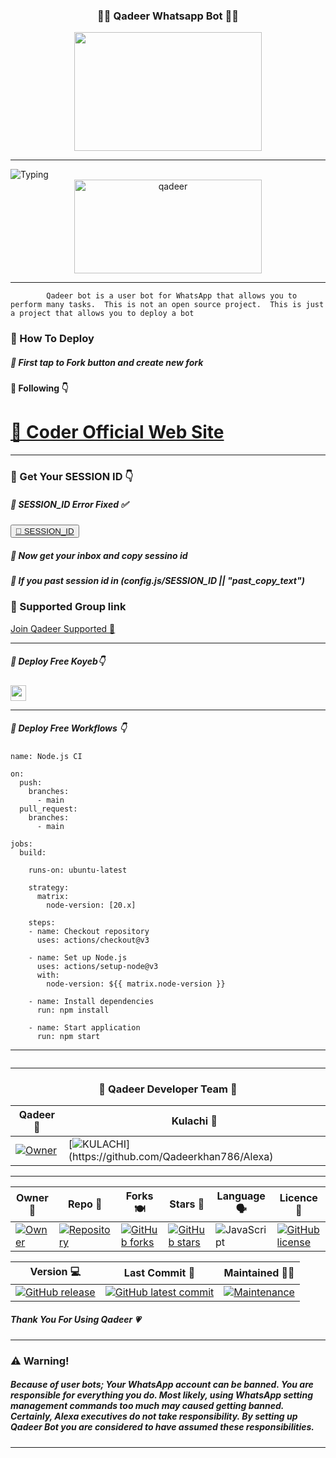 <div align="center">
	<h3>👧🏻 Qadeer Whatsapp Bot 👧🏻</h3>
<img src="https://i.ibb.co/bNM8HgG/khan.jpg" width="300" height="190">
</div>
<hr>
<img src="https://readme-typing-svg.herokuapp.com?size=33&width=1000&lines=Welcome+To+Qadeer...;Created+by+Qadeer...;World+Best+Whatsapp+User+Bot...;Simple+Java+Script+Bot...;Simple+And+Fast+Deploy...;Thank+You+For+Using+Qadeer..."
            alt="Typing">

<div align="center">
	<img src="https://i.ibb.co/m063vhJ/20241009-162851.jpg
" width="300" height="150" alt="qadeer">
</div>

<hr>

			Qadeer bot is a user bot for WhatsApp that allows you to perform many tasks.  This is not an open source project.  This is just a project that allows you to deploy a bot
       
<h3>🌸 How To Deploy </h3>

<h5>🌸 First tap to Fork button and create new fork</h5>

<h4>🌸 Following 👇</h4>
<h1><a href="https://whatsapp.com/channel/0029Vaklu5f9mrGeyRNmrQ38">🌸 Coder Official Web Site</a></h1>
<p><tbody>

<hr>
	
<h3>🌸 Get Your SESSION ID 👇</h3> 
<h5>🌸 SESSION_ID Error Fixed ✅</h5>
	
<button><tr><a href="https://pair-web-public.koyeb.app/">🌸 SESSION_ID</a></tr></button>

<h5>🌸 Now get your inbox and copy sessino id</h5>
<h5>🌸 If you past session id in (config.js/SESSION_ID || "past_copy_text")</h5>

<h3>🌸 Supported Group link </h3>
<a href="https://whatsapp.com/channel/0029Vaklu5f9mrGeyRNmrQ38">Join Qadeer Supported 👧</a>
<hr>
<h5>🌸 Deploy Free Koyeb👇</h5>
<a href="http://koyeb.com" ><img src="https://i.ibb.co/bNM8HgG/khan.jpg width="50" height="25"></a>
<hr>
<h5>🌸 Deploy Free Workflows 👇</h5>

```
name: Node.js CI

on:
  push:
    branches:
      - main
  pull_request:
    branches:
      - main

jobs:
  build:

    runs-on: ubuntu-latest

    strategy:
      matrix:
        node-version: [20.x]

    steps:
    - name: Checkout repository
      uses: actions/checkout@v3

    - name: Set up Node.js
      uses: actions/setup-node@v3
      with:
        node-version: ${{ matrix.node-version }}

    - name: Install dependencies
      run: npm install

    - name: Start application
      run: npm start
```
<hr>
<img src="http://readme-typing-svg.herokuapp.com?color=d1fa02&center=true&vCenter=true&multiline=false&lines=Created+By+Qadeer Khan" alt="">

<hr>

<div align="center">
<h3>🌸 Qadeer Developer Team 👤</h3>

| Qadeer 👤             | Kulachi 👤            |                        
|----------------------|----------------------|
| [![Owner](https://i.ibb.co/SrfgZZR/20240618-111737.jpg)](https://github.com/Qadeerkhan786/Alexa) | [![KULACHI](https://i.ibb.co/SrfgZZR/20240618-111737.jpg")](https://github.com/Qadeerkhan786/Alexa)
</div>

<hr>

<div align="center">
    
| Owner 👤             | Repo 🤖              | Forks 🍽️             | Stars 🌟            | Language 🗣️        | Licence 🪪              
|----------------------|----------------------|----------------------|---------------------|---------------------|---------------------|
| [![Owner](https://img.shields.io/badge/Author-Qadeer-red.svg)](https://github.com/Qadeerkhan786/Alexa/) | [![Repository](https://img.shields.io/badge/Repo-Qadeer-red.svg)](https://github.com/Qadeerkhan786/Alexa) | [![GitHub forks](https://badgen.net/github/forks/Qadeerkhan786/Alexa/)](https://github.com/Qadeerkhan786/Alexa/network/) | [![GitHub stars](https://badgen.net/github/stars/https:/Qadeerkhan786/Alexa/Alexa)](https://github.com/Qadeerkhan786/Alexa/stargazers/) | ![JavaScript](https://img.shields.io/badge/javascript-%23323330.svg?style=for-the-badge&logo=javascript&logoColor=%23F7DF1E) | [![GitHub license](https://img.shields.io/github/license/PikaBotz/anya_v2-md.svg)](https://github.com/Qadeerkhan786/Alexa/blob/master/LICENSE) 

| Version 💻              | Last Commit 💫              | Maintained 🤌🏻             |
|---------------------|---------------------|---------------------|
| [![GitHub release](https://img.shields.io/github/release/sadiyamin/Alexa.svg)](https://GitHub.com/sadiyamin/Alexa/releases/) | [![GitHub latest commit](https://badgen.net/github/last-commit/sadiyamin/Alexa)](https://GitHub.com/sadiyamin/Alexa/commit/) | [![Maintenance](https://img.shields.io/badge/maintained%3F-yes-green.svg)](https://github.com/Qadeerkhan786/Alexa/graphs/commit-activity) |


</div>

<h5>Thank You For Using Qadeer 💗</h5>

<hr>

<h3>⚠️ Warning!</h3>

<h5>Because of user bots; Your WhatsApp account can be banned. You are responsible for everything you do. Most likely, using WhatsApp setting management commands too much may caused getting banned. Certainly, Alexa executives do not take responsibility. By setting up Qadeer Bot you are considered to have assumed these responsibilities.</h5>
<hr>
